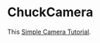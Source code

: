 # ChuckCamera

This [Simple Camera Tutorial](http://www.appcoda.com/ios-programming-camera-iphone-app/).
